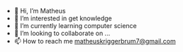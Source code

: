 - 👋 Hi, I’m Matheus
- 👀 I’m interested in get knowledge
- 🌱 I’m currently learning computer science
- 💞️ I’m looking to collaborate on ...
- 📫 How to reach me matheuskriggerbrum7@gmail.com
